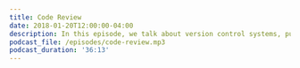 ```yaml
---
title: Code Review
date: 2018-01-20T12:00:00-04:00
description: In this episode, we talk about version control systems, pull requests, asynchronous work, automated checks, and accepting criticism. We also cover all possible parts of code review - early pull requests, pre-review comments, diff review, and manual testing.
podcast_file: /episodes/code-review.mp3
podcast_duration: '36:13'
---
```

